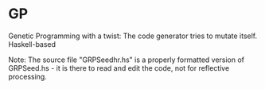 # GP
Genetic Programming with a twist: The code generator tries to mutate itself. Haskell-based

Note: The source file "GRPSeedhr.hs" is a properly formatted version of GRPSeed.hs - it is there to read and edit the code, not for reflective processing.
